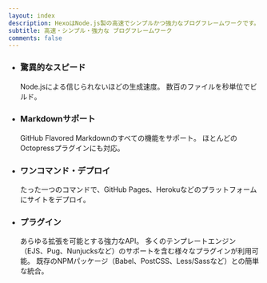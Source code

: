 ```yaml
---
layout: index
description: HexoはNode.js製の高速でシンプルかつ強力なブログフレームワークです。
subtitle: 高速・シンプル・強力な ブログフレームワーク
comments: false
---
```


<ul id="intro-feature-list">
  <li class="intro-feature-wrap">
    <div class="intro-feature">
      <div class="intro-feature-icon">
        <i class="fa fa-bolt"></i>
      </div>
      <h3 class="intro-feature-title">驚異的なスピード</h3>
      <p class="intro-feature-desc">Node.jsによる信じられないほどの生成速度。 数百のファイルを秒単位でビルド。</p>
    </div>
  </li>
  <li class="intro-feature-wrap">
    <div class="intro-feature">
      <div class="intro-feature-icon">
        <i class="fa fa-pencil"></i>
      </div>
      <h3 class="intro-feature-title">Markdownサポート</h3>
      <p class="intro-feature-desc">GitHub Flavored Markdownのすべての機能をサポート。 ほとんどのOctopressプラグインにも対応。</p>
    </div></li><li class="intro-feature-wrap">
    <div class="intro-feature">
      <div class="intro-feature-icon">
        <i class="fa fa-cloud-upload"></i>
      </div>
      <h3 class="intro-feature-title">ワンコマンド・デプロイ</h3>
        <p class="intro-feature-desc">たった一つのコマンドで、GitHub Pages、Herokuなどのプラットフォームにサイトをデプロイ。</p>
      </div></li><li class="intro-feature-wrap">
    <div class="intro-feature">
      <div class="intro-feature-icon">
        <i class="fa fa-cog"></i>
      </div>
      <h3 class="intro-feature-title">プラグイン</h3>
      <p class="intro-feature-desc">あらゆる拡張を可能とする強力なAPI。 多くのテンプレートエンジン（EJS、Pug、Nunjucksなど）のサポートを含む様々なプラグインが利用可能。 既存のNPMパッケージ（Babel、PostCSS、Less/Sassなど）との簡単な統合。</p>
    </div>
  </li>
</ul>
